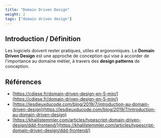 ```yaml
---
title: "Domain Driven Design"
weight: 2
tags: ["domain driven design"]
---
```


## Introduction / Définition

Les logiciels doivent rester pratiques, utiles et ergonomiques. Le **Domain Driven Design** est une approche de conception qui vise à accorder de l'importance au domaine métier, à travers des **design patterns** de conception.

## Références

- [https://cdiese.fr/domain-driven-design-en-5-min/](https://cdiese.fr/domain-driven-design-en-5-min/)
- [https://lesdieuxducode.com/blog/2019/7/introduction-au-domain-driven-design](https://lesdieuxducode.com/blog/2019/7/introduction-au-domain-driven-design)
- [https://khalilstemmler.com/articles/typescript-domain-driven-design/ddd-frontend/](https://khalilstemmler.com/articles/typescript-domain-driven-design/ddd-frontend/)

